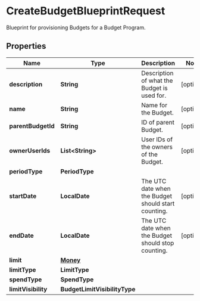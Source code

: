 

# CreateBudgetBlueprintRequest

 Blueprint for provisioning Budgets for a Budget Program. 

## Properties

| Name | Type | Description | Notes |
|------------ | ------------- | ------------- | -------------|
|**description** | **String** |  Description of what the Budget is used for.  |  [optional] |
|**name** | **String** |  Name for the Budget.  |  [optional] |
|**parentBudgetId** | **String** |  ID of parent Budget.  |  [optional] |
|**ownerUserIds** | **List&lt;String&gt;** |  User IDs of the owners of the Budget.  |  [optional] |
|**periodType** | **PeriodType** |  |  |
|**startDate** | **LocalDate** |  The UTC date when the Budget should start counting.  |  [optional] |
|**endDate** | **LocalDate** |  The UTC date when the Budget should stop counting.  |  [optional] |
|**limit** | [**Money**](Money.md) |  |  |
|**limitType** | **LimitType** |  |  |
|**spendType** | **SpendType** |  |  |
|**limitVisibility** | **BudgetLimitVisibilityType** |  |  |



